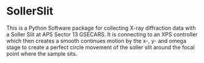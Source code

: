 SollerSlit
==========

This is a Python Software package for collecting X-ray diffraction data with a Soller Slit at APS Sector 13 GSECARS. It
is connecting to an XPS controller which then creates a smooth continues motion by the x-, y- and omega stage to create
a perfect circle movement of the soller slit around the focal point where the sample sits.